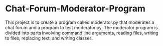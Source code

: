 # Chat-Forum-Moderator-Program

This project is to create a program called moderator.py that moderates a chat forum and a program to test moderator.py. The moderator program is divided into parts involving command line arguments, reading files, writing to files, replacing text, and writing classes.
